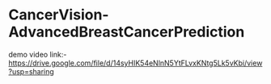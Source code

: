 # CancerVision-AdvancedBreastCancerPrediction

demo video link:-  https://drive.google.com/file/d/14syHIK54eNlnN5YtFLvxKNtg5Lk5vKbi/view?usp=sharing
